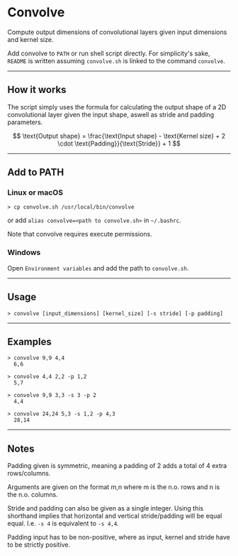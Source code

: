 # Convolve
Compute output dimensions of convolutional layers given input dimensions and kernel size.

Add convolve to `PATH` or run shell script directly. For simplicity's sake, `README` is written assuming `convolve.sh` is linked to the command `convolve`.

------------

## How it works

The script simply uses the formula for calculating the output shape of a 2D convolutional layer given the input shape, aswell as stride and padding parameters.

$$ \text{Output shape} = \frac{\text{Input shape} - \text{Kernel size} + 2 \cdot \text{Padding}}{\text{Stride}} + 1 $$

------------

## Add to PATH

### Linux or macOS

```
> cp convolve.sh /usr/local/bin/convolve
```

or add `alias convolve=<path to convolve.sh>` in `~/.bashrc`.

Note that convolve requires execute permissions.

### Windows

Open `Environment variables` and add the path to `convolve.sh`.

------------

## Usage

```> convolve [input_dimensions] [kernel_size] [-s stride] [-p padding]```

------------

## Examples

```
> convolve 9,9 4,4
  6,6
```

```
> convolve 4,4 2,2 -p 1,2
  5,7
```

```
> convolve 9,9 3,3 -s 3 -p 2
  4,4
```

```
> convolve 24,24 5,3 -s 1,2 -p 4,3
  28,14
```

------------

## Notes
Padding given is symmetric, meaning a padding of 2 adds a total of 4 extra rows/columns.

Arguments are given on the format m,n where m is the n.o. rows and n is the n.o. columns.

Stride and padding can also be given as a single integer. Using this shorthand implies that horizontal and vertical stride/padding will be equal equal.
I.e. `-s 4` is equivalent to `-s 4,4`.

Padding input has to be non-positive, where as input, kernel and stride have to be strictly positive. 